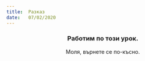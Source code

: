 ```yaml
---
title:  Разказ
date:   07/02/2020
---
```


### <center>Работим по този урок.</center>
<center>Моля, върнете се по-късно.</center>